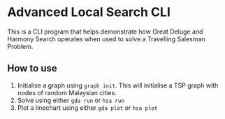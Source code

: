 # Advanced Local Search CLI
This is a CLI program that helps demonstrate how Great Deluge and Harmony Search operates when used to solve a Travelling Salesman Problem.

## How to use
1. Initialise a graph using ```graph init```. This will initialise a TSP graph with nodes of random Malaysian cities.
2. Solve using either ```gda run``` or ```hsa run```
3. Plot a linechart using either ```gda plot``` or ```hsa plot```
